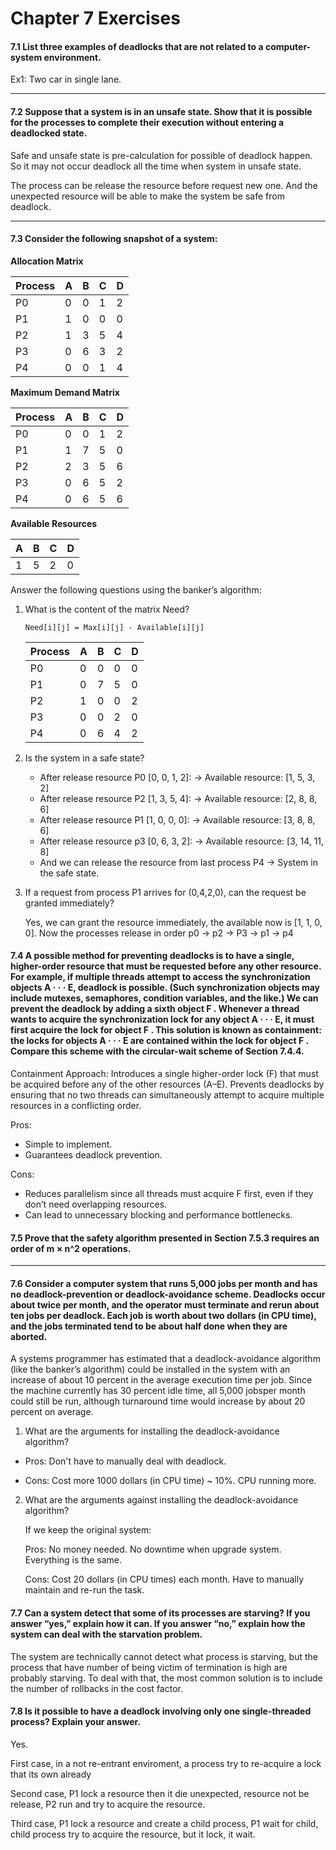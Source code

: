 # Chapter 7 Exercises

#### 7.1 List three examples of deadlocks that are not related to a computer-system environment.

Ex1: Two car in single lane.

---

#### 7.2 Suppose that a system is in an unsafe state. Show that it is possible for the processes to complete their execution without entering a deadlocked state.

Safe and unsafe state is pre-calculation for possible of deadlock happen. So it may not occur deadlock all the time when system in unsafe state.

The process can be release the resource before request new one. And the unexpected resource will be able to make the system be safe from deadlock.

---

#### 7.3 Consider the following snapshot of a system: 

**Allocation Matrix**  

| Process | A | B | C | D |
|---------|---|---|---|---|
| P0      | 0 | 0 | 1 | 2 |
| P1      | 1 | 0 | 0 | 0 |
| P2      | 1 | 3 | 5 | 4 |
| P3      | 0 | 6 | 3 | 2 |
| P4      | 0 | 0 | 1 | 4 |

**Maximum Demand Matrix**

| Process | A | B | C | D |
|---------|---|---|---|---|
| P0      | 0 | 0 | 1 | 2 |
| P1      | 1 | 7 | 5 | 0 |
| P2      | 2 | 3 | 5 | 6 |
| P3      | 0 | 6 | 5 | 2 |
| P4      | 0 | 6 | 5 | 6 |

**Available Resources**

| A | B | C | D |
|---|---|---|---|
| 1 | 5 | 2 | 0 |

Answer the following questions using the banker’s algorithm:
1. What is the content of the matrix Need?

    `Need[i][j] = Max[i][j] - Available[i][j]`

    | Process | A | B | C | D |
    |---------|---|---|---|---|
    | P0      | 0 | 0 | 0 | 0 |
    | P1      | 0 | 7 | 5 | 0 |
    | P2      | 1 | 0 | 0 | 2 |
    | P3      | 0 | 0 | 2 | 0 |
    | P4      | 0 | 6 | 4 | 2 |

2. Is the system in a safe state?

    - After release resource P0 [0, 0, 1, 2]: -> Available resource: [1, 5, 3, 2] 
    - After release resource P2 [1, 3, 5, 4]: -> Available resource: [2, 8, 8, 6] 
    - After release resource P1 [1, 0, 0, 0]: -> Available resource: [3, 8, 8, 6] 
    - After release resource p3 [0, 6, 3, 2]: -> Available resource: [3, 14, 11, 8]
    - And we can release the resource from last process P4 -> System in the safe state.

3. If a request from process P1 arrives for (0,4,2,0), can the request be granted immediately?

    Yes, we can grant the resource immediately, the available now is [1, 1, 0, 0]. Now the processes release in order p0 -> p2 -> P3 -> p1 -> p4

#### 7.4 A possible method for preventing deadlocks is to have a single, higher-order resource that must be requested before any other resource. For example, if multiple threads attempt to access the synchronization objects A · · · E, deadlock is possible. (Such synchronization objects may include mutexes, semaphores, condition variables, and the like.) We can prevent the deadlock by adding a sixth object F . Whenever a thread wants to acquire the synchronization lock for any object A · · · E, it must first acquire the lock for object F . This solution is known as containment: the locks for objects A · · · E are contained within the lock for object F . Compare this scheme with the circular-wait scheme of Section 7.4.4.

Containment Approach: Introduces a single higher-order lock (F) that must be acquired before any of the other resources (A–E). Prevents deadlocks by ensuring that no two threads can simultaneously attempt to acquire multiple resources in a conflicting order.

Pros:
- Simple to implement.
- Guarantees deadlock prevention.

Cons:
- Reduces parallelism since all threads must acquire F first, even if they don’t need overlapping resources.
- Can lead to unnecessary blocking and performance bottlenecks.

#### 7.5 Prove that the safety algorithm presented in Section 7.5.3 requires an order of m × n^2 operations.

---

#### 7.6 Consider a computer system that runs 5,000 jobs per month and has no deadlock-prevention or deadlock-avoidance scheme. Deadlocks occur about twice per month, and the operator must terminate and rerun about ten jobs per deadlock. Each job is worth about two dollars (in CPU time), and the jobs terminated tend to be about half done when they are aborted.

A systems programmer has estimated that a deadlock-avoidance algorithm (like the banker’s algorithm) could be installed in the system with an increase of about 10 percent in the average execution time per job. Since the machine currently has 30 percent idle time, all 5,000 jobsper month could still be run, although turnaround time would increase by about 20 percent on average.

1. What are the arguments for installing the deadlock-avoidance algorithm?

- Pros: Don't have to manually deal with deadlock. 

- Cons: Cost more 1000 dollars (in CPU time) ~ 10%. CPU running more.

2. What are the arguments against installing the deadlock-avoidance algorithm?

    If we keep the original system:

    Pros: No money needed. No downtime when upgrade system. Everything is the same.

    Cons: Cost 20 dollars (in CPU times) each month. Have to manually maintain and re-run the task.


#### 7.7 Can a system detect that some of its processes are starving? If you answer “yes,” explain how it can. If you answer “no,” explain how the system can deal with the starvation problem.

The system are technically cannot detect what process is starving, but the process that have number of being victim of termination is high are probably starving. To deal with that, the most common solution is to include the number of rollbacks in the cost factor.

#### 7.8 Is it possible to have a deadlock involving only one single-threaded process? Explain your answer.

Yes.

First case, in a not re-entrant enviroment, a process try to re-acquire a lock that its own already

Second case, P1 lock a resource then it die unexpected, resource not be release, P2 run and try to acquire the resource.

Third case, P1 lock a resource and create a child process, P1 wait for child, child process try to acquire the resource, but it lock, it wait.